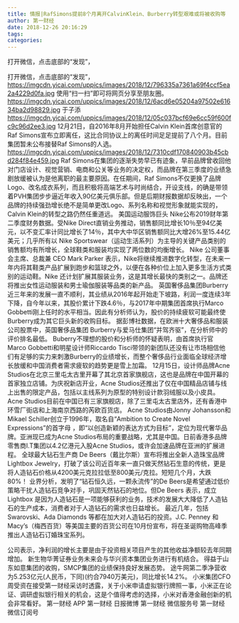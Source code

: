 ```yaml
---
title: 情报|RafSimons提前8个月离开CalvinKlein、Burberry转型艰难或将被收购等
author: 第一财经
date: 2018-12-26 20:16:29
tags: 
categories: 
---
```

打开微信，点击底部的“发现”，
<!-- more -->
打开微信，点击底部的“发现”，
https://imgcdn.yicai.com/uppics/images/2018/12/796335a7361a69f4ccf5ea2a4229d0fa.jpg
使用“扫一扫”即可将网页分享至朋友圈。
https://imgcdn.yicai.com/uppics/images/2018/12/6acd6e05204a97502e61634ba2d98829.jpg
于子添
https://imgcdn.yicai.com/uppics/images/2018/12/05c037bcf69e6cc59f600fc9c96d2ee3.jpg
12月21日，自2016年8月开始担任Calvin Klein首席创意官的Raf Simons宣布立即离任，这比合同协议上的离任时间足足提前了八个月。目前集团暂未公布接替Raf Simons的人选。
https://imgcdn.yicai.com/uppics/images/2018/12/7310cdf170840903b45cbd284f84e459.jpg
Raf Simons在集团的逐渐失势早已有迹象，早前品牌曾收回他对门店设计、视觉营销、电商和公关等业务的决定权，而品牌在第三季度的业绩急剧放缓被认为是他离职的最主要原因。在任期间，Raf Simons不仅更换了品牌Logo、改名成衣系列，而且积极将高端艺术与时尚结合，开设支线，的确是带领着PVH集团步步逼近年收入90亿美元俱乐部。但是后期财报数据却反映出，一个品牌的持续强劲增长绝不是简单更改Logo、系列名称和视觉形象就能实现的，Calvin Klein的转型之路仍然任重道远。
美国运动服饰巨头 Nike公布2019财年第二季度财务数据。受Nike Direct直销业务推动，销售额同比增长10％至94亿美元，以不变汇率计同比增长了14％，其中大中华区销售额同比大增26%至15.44亿美元；几乎所有以 Nike Sportswear（运动生活系列）为主导的关键产品类别的销售额均有所增长，全球鞋类和服装均实现了两位数的均衡增长。
Nike 公司董事会主席、总裁兼 CEO Mark Parker 表示，Nike将继续推进数字化转型，在未来一年内将其鞋类产品扩展到跑步和篮球之外，以便在各种价位上加入更多生活方式类别的运动鞋。Nike 还计划扩展其服装业务，这是其增长最快的类别之一。品牌还将推出女性运动服装和男士瑜伽服装等品类的新产品。
英国奢侈品集团Burberry近三年来的发展一直不顺利，其业绩从2016年起开始走下坡路，利润一度连续3年下降，自今年以来，其股价累计下跌4.6％，与2017年中期集团首席执行Marco Gobbetti刚上任时的水平相当。因此有分析师认为，股价的持续疲软可能最终使Burberry成为其它巨头新的收购目标。
据彭博社数据，在欧洲十大奢侈品和服装公司股票中，英国奢侈品集团 Burberry与爱马仕集团“并驾齐驱”，在分析师中的评价排名最低。
Buberry不理想的股价和分析师的怀疑表明，由首席执行官Marco Gobbetti和明星设计师Riccardo Tisci带领的新团队还没有让市场相信他们有足够的实力来刺激Burberry的业绩增长，而整个奢侈品行业面临全球经济增长放缓和中国消费者需求疲软的趋势更是雪上加霜。
12月15日，设计师品牌Acne Studios在北京三里屯太古里开幕了其北京首家旗舰店，这也是品牌在中国开幕的首家独立店铺。为庆祝新店开业，Acne Studios还推出了仅在中国精品店铺与线上出售的限定产品，包括以主线系列为原型的特别设计款羽绒服以及小皮具。Acne Studios目前在中国已有三家旗舰店，除了三里屯太古里店外，还有香港中环雪厂街店和上海南京西路的芮欧百货店。
Acne Studios由Jonny Johansson和Mikael Schiller创立于1996年，取名自“Ambition to Create Novel Expressions”的首字母 ，即“以创造新颖的表达方式为目标”，定位为现代奢华品牌。亚洲现已成为Acne Studios布局的重要战略，尤其是中国。日前香港多品牌零售商I.T集团以4.2亿港元入股Acne Studios，或许会加速品牌在亚洲的扩展进程。
全球最大钻石生产商 De Beers（戴比尔斯）宣布将推出全新人造珠宝品牌 Lightbox Jewelry，打破了该公司近百年来一直只做天然钻石生意的传统，更是将人造钻石价格从4200美元克拉拉低至800美元/克拉。短短几个月，大跌 80%！
业界分析，发明了“钻石恒久远，一颗永流传”的De Beers是希望通过低价策略干扰人造钻石竞争对手，巩固天然钻石的地位。但De Beers 表示，成立 Lightbox 是因为人造钻石是一项能够获利的业务，技术的发展大大降低了人造钻石的生产成本，消费者对于人造钻石的需求也日益增长。
最近几年，包括 Swarovski、Ada Diamonds 等都在加大对人造钻石的投资。J.C. Penney 和 Macy’s（梅西百货）等美国主要的百货公司在10月份宣布，将在圣诞购物高峰季推出人造钻石订婚珠宝系列。
 
 
公司表示，净利润的增长主要是由于投资相关项目产生的其他收益净额较去年同期增加。
新生物华菁证券业务未来会与华兴资本集团业务进行有机结合。
得益于山东如意集团的收购，SMCP集团的业绩保持良好发展态势。
途牛网第二季净营收为5.253亿元(人民币，下同)(约合7940万美元)，同比增长14.2%。
小米集团CFO周受资在接受第一财经采访时透露，关于小米申请虚拟银行牌照一事，小米正在论证、调研虚拟银行相关的机会，这是个值得考虑的选择，小米对香港金融创新的机会非常看好。
第一财经
APP
第一财经
日报微博
第一财经
微信服务号
第一财经
微信订阅号
